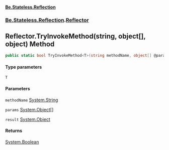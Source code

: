 #### [Be.Stateless.Reflection](README.md 'README')
### [Be.Stateless.Reflection](Be.Stateless.Reflection.md 'Be.Stateless.Reflection').[Reflector](Reflector.md 'Be.Stateless.Reflection.Reflector')

## Reflector.TryInvokeMethod<T>(string, object[], object) Method

```csharp
public static bool TryInvokeMethod<T>(string methodName, object[] @params, out object result);
```
#### Type parameters

<a name='Be.Stateless.Reflection.Reflector.TryInvokeMethod_T_(string,object[],object).T'></a>

`T`
#### Parameters

<a name='Be.Stateless.Reflection.Reflector.TryInvokeMethod_T_(string,object[],object).methodName'></a>

`methodName` [System.String](https://docs.microsoft.com/en-us/dotnet/api/System.String 'System.String')

<a name='Be.Stateless.Reflection.Reflector.TryInvokeMethod_T_(string,object[],object).params'></a>

`params` [System.Object](https://docs.microsoft.com/en-us/dotnet/api/System.Object 'System.Object')[[]](https://docs.microsoft.com/en-us/dotnet/api/System.Array 'System.Array')

<a name='Be.Stateless.Reflection.Reflector.TryInvokeMethod_T_(string,object[],object).result'></a>

`result` [System.Object](https://docs.microsoft.com/en-us/dotnet/api/System.Object 'System.Object')

#### Returns
[System.Boolean](https://docs.microsoft.com/en-us/dotnet/api/System.Boolean 'System.Boolean')